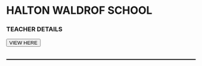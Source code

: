 <style>
    body {
      background-image: url("https://i.pinimg.com/originals/50/65/1e/50651e95ae192df7dddf0ddc8e92a284.jpg");
      background-repeat: no-repeat;
      background-attachment: fixed;
      background-size: 100% 100%;
    }
    </style>

<!DOCTYPE html>
<html lang="en">
<head>
    <meta charset="UTF-8">
    <meta name="viewport" content="width=device-width, initial-scale=1.0">
    <title>TEACHER_DETAILS</title>
    <style>
        table,th,td {
          border : 1px solid black;
          border-collapse: collapse;
        }
        th,td {
          padding: 5px;
        }
        </style>
    
</head>
<body>
<h1>HALTON WALDROF SCHOOL</h1>
<h3>TEACHER DETAILS</h3>
<button type="button" onclick="loadXML()">VIEW HERE</button>
<br><br>
<table id="demo"></table>
<script>
    function loadXML()
    {
        var xhttp=new XMLHttpRequest();
        xhttp.onreadystatechange=function()
        {
            if(this.readyState==4 && this.status==200)
            {
                myFunction(this);
            }
        };
        xhttp.open("GET","teacher.xml",true);
        console.log(xhttp.readyState);
        xhttp.send();
    }
    function myFunction(xml)
    {
        var i;
        var xmlDoc=xml.responseXML;
        var t="<tr><th>HOD</th><th>dept</th></tr>";
        var x=xmlDoc.getElementsByTagName("Department");
        for(i=0;i<x.length;i++)
        {
            t +="<tr><td>" +
            x[i].getElementsByTagName("HOD")[0].childNodes[0].nodeValue +
            "</td><td>" +
            x[i].getElementsByTagName("dept")[0].childNodes[0].nodeValue +
            "</td></td>";
        }
        getdocument.getElementById("demo").innerHTML=t;
    }
</script>
</body>
</html>
